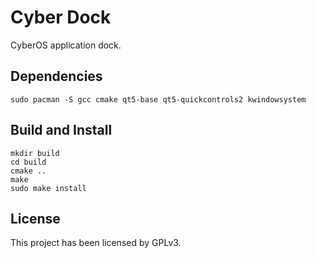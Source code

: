 # Cyber Dock

CyberOS application dock.

## Dependencies

```shell
sudo pacman -S gcc cmake qt5-base qt5-quickcontrols2 kwindowsystem
```

## Build and Install

```
mkdir build
cd build
cmake ..
make
sudo make install
```

## License

This project has been licensed by GPLv3.